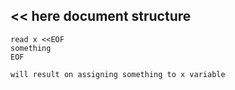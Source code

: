 ##  << here document structure

    read x <<EOF 
    something
    EOF

    will result on assigning something to x variable